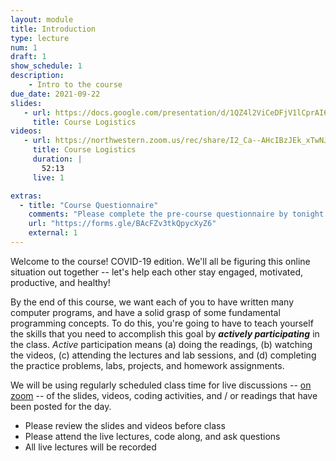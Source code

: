 ```yaml
---
layout: module
title: Introduction
type: lecture
num: 1
draft: 1
show_schedule: 1
description:
    - Intro to the course
due_date: 2021-09-22
slides:
   - url: https://docs.google.com/presentation/d/1QZ4l2ViCeDFjV1lCprAI6AMizmYASGQ2z3YjdKuHIp8/edit?usp=sharing
     title: Course Logistics
videos:
   - url: https://northwestern.zoom.us/rec/share/I2_Ca--AHcIBzJEk_xTwNJ9upEuAzydj44wwhX0UqtQ4AN2GxXzyo0izw7nui0LG.7vXfGNec0mqrZeqJ?startTime=1600268954000
     title: Course Logistics
     duration: |
       52:13
     live: 1

extras:
  - title: "Course Questionnaire"
    comments: "Please complete the pre-course questionnaire by tonight (9/16)!"
    url: "https://forms.gle/BAcFZv3tkQpycXyZ6"
    external: 1
---
```


Welcome to the course! COVID-19 edition. We'll all be figuring this online situation out together -- let's help each other stay engaged, motivated, productive, and healthy! 

By the end of this course, we want each of you to have written many computer programs, and have a solid grasp of some fundamental programming concepts. To do this, you're going to have to teach yourself the skills that you need to accomplish this goal by ***actively participating*** in the class. *Active* participation means (a) doing the readings, (b) watching the videos, (c) attending the lectures and lab sessions, and (d) completing the practice problems, labs, projects, and homework assignments.

We will be using regularly scheduled class time for live discussions -- [on zoom](../resources/zoom) -- of the slides, videos, coding activities, and / or readings that have been posted for the day. 
* Please review the slides and videos before class
* Please attend the live lectures, code along, and ask questions
* All live lectures will be recorded
